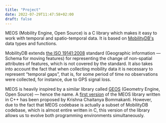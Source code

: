 ```yaml
---
title: "Project"
date: 2022-07-29T11:47:58+02:00
draft: false
---
```


MEOS (Mobility Engine, Open Source) is a C library which makes it easy to work with temporal and spatio-temporal data. It is based on [MobilityDB's](https://mobilitydb.com) data types and functions.

MobilityDB extends [the ISO 19141:2008](https://www.iso.org/standard/41445.html) standard (Geographic information — Schema for moving features) for representing the change of non-spatial attributes of features, which is not covered by the standard. It also takes into account the fact that when collecting mobility data it is necessary to represent “temporal gaps”, that is, for some period of time no observations were collected, for instance, due to GPS signal loss.

MEOS is heavily inspired by a similar library called [GEOS](https://libgeos.org/) (Geometry Engine, Open Source) — hence the name. A [first version](https://github.com/adonmo/meos) of the MEOS library written in C++ has been proposed by Krishna Chaitanya Bommakanti. However, due to the fact that MEOS codebase is actually a subset of MobilityDB codebase, which is almost entire written in C, this version of the library allows us to evolve both programming environments simultaneously.


